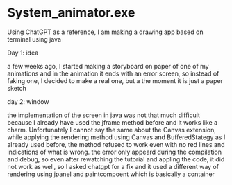 # System_animator.exe

Using ChatGPT as a reference, I am making a drawing app based on terminal using java

Day 1: idea

a few weeks ago, I started making a storyboard on paper of one of my animations and in the animation it ends with an error screen, so instead of faking one, I decided to make a real one, but a the moment it is just a paper sketch

day 2: window

the implementation of the screen in java was not that much difficult because I already have used the jframe method before and it works like a charm.
Unfortunately I cannot say the same about the Canvas extension, while applying the rendering method using Canvas and BufferedStategy as I already used before,
the method refused to work even with no red lines and indications of what is wrong. the error only appeard during the compilation and debug, so even after rewatching 
the tutorial and appling the code, it did not work as well, so I asked chatgpt for a fix and it used a different way of rendering using jpanel and paintcompoent which is basically a container  
